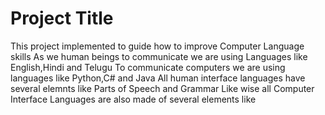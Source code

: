 Project Title
======================
This project implemented to guide how to improve Computer Language skills
As we human beings to communicate we are using Languages like English,Hindi and Telugu
To communicate computers we are using languages like Python,C# and Java
All human interface languages have several elemnts like Parts of Speech and Grammar
Like wise all Computer Interface Languages are also made of several elements like
